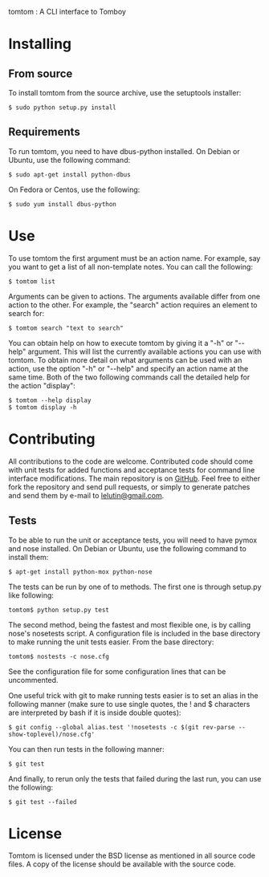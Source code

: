 tomtom : A CLI interface to Tomboy

Installing
==========

From source
-----------

To install tomtom from the source archive, use the setuptools installer:

    $ sudo python setup.py install

Requirements
------------

To run tomtom, you need to have dbus-python installed. On Debian or Ubuntu, use
the following command:

    $ sudo apt-get install python-dbus

On Fedora or Centos, use the following:

    $ sudo yum install dbus-python

Use
===

To use tomtom the first argument must be an action name. For example, say you
want to get a list of all non-template notes. You can call the following:

    $ tomtom list

Arguments can be given to actions. The arguments available differ from one
action to the other. For example,
the "search" action requires an element to search for:

    $ tomtom search "text to search"

You can obtain help on how to execute tomtom by giving it a "-h" or "--help"
argument. This will list the currently available actions you can use with
tomtom. To obtain more detail on what arguments can be used with an action, use
the option "-h" or "--help" and specify an action name at the same time. Both
of the two following commands call the detailed help for the action "display":

    $ tomtom --help display
    $ tomtom display -h

Contributing
============

All contributions to the code are welcome. Contributed code should come with
unit tests for added functions and acceptance tests for command line interface
modifications. The main repository is on [GitHub]. Feel free to either fork the
repository and send pull requests, or simply to generate patches and send them
by e-mail to lelutin@gmail.com.

Tests
-----

To be able to run the unit or acceptance tests, you will need to have pymox
and nose installed. On Debian or Ubuntu, use the following command to install
them:

    $ apt-get install python-mox python-nose

The tests can be run by one of to methods. The first one is through setup.py
like following:

    tomtom$ python setup.py test

The second method, being the fastest and most flexible one, is by calling
nose's nosetests script. A configuration file is included in the base directory
to make running the unit tests easier. From the base directory:

    tomtom$ nostests -c nose.cfg

See the configuration file for some configuration lines that can be uncommented.

One useful trick with git to make running tests easier is to set an alias in
the following manner (make sure to use single quotes, the !  and $ characters
are interpreted by bash if it is inside double quotes):

    $ git config --global alias.test '!nosetests -c $(git rev-parse --show-toplevel)/nose.cfg'

You can then run tests in the following manner:

    $ git test

And finally, to rerun only the tests that failed during the last run, you can
use the following:

    $ git test --failed

License
=======

Tomtom is licensed under the BSD license as mentioned in all source code files.
A copy of the license should be available with the source code.

[Github]: http://github.com/lelutin/tomtom
